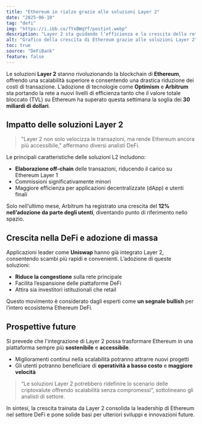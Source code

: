 ```yaml
---
title: "Ethereum in rialzo grazie alle soluzioni Layer 2"
date: "2025-06-10"
tag: "defi"
img: "https://i.ibb.co/fYxBWqYf/postint.webp"
description: "Layer 2 sta guidando l’efficienza e la crescita della rete Ethereum DeFi"
alt: "Grafico della crescita di Ethereum grazie alle soluzioni Layer 2"
toc: true
source: "DeFiBank"
feature: false
---
```


Le soluzioni **Layer 2** stanno rivoluzionando la blockchain di **Ethereum**, offrendo una scalabilità superiore e consentendo una drastica riduzione dei costi di transazione. L’adozione di tecnologie come **Optimism** e **Arbitrum** sta portando la rete a nuovi livelli di efficienza tanto che il valore totale bloccato (TVL) su Ethereum ha superato questa settimana la soglia dei **30 miliardi di dollari**.

## Impatto delle soluzioni Layer 2

> "Layer 2 non solo velocizza le transazioni, ma rende Ethereum ancora più accessibile," affermano diversi analisti DeFi.

Le principali caratteristiche delle soluzioni L2 includono:

- **Elaborazione off-chain** delle transazioni, riducendo il carico su Ethereum Layer 1
- Commissioni significativamente minori
- Maggiore efficienza per applicazioni decentralizzate (dApp) e utenti finali

Solo nell’ultimo mese, Arbitrum ha registrato una crescita del **12% nell’adozione da parte degli utenti**, diventando punto di riferimento nello spazio.

## Crescita nella DeFi e adozione di massa

Applicazioni leader come **Uniswap** hanno già integrato Layer 2, consentendo scambi più rapidi e convenienti. L’adozione di queste soluzioni:

- **Riduce la congestione** sulla rete principale
- Facilita l’espansione delle piattaforme DeFi
- Attira sia investitori istituzionali che retail

Questo movimento è considerato dagli esperti come **un segnale bullish** per l’intero ecosistema Ethereum DeFi.

## Prospettive future

Si prevede che l'integrazione di Layer 2 possa trasformare Ethereum in una piattaforma sempre più **sostenibile** e **accessibile**.

- Miglioramenti continui nella scalabilità potranno attrarre nuovi progetti
- Gli utenti potranno beneficiare di **operatività a basso costo** e **maggiore velocità**

> “Le soluzioni Layer 2 potrebbero ridefinire lo scenario delle criptovalute offrendo scalabilità senza compromessi”, sottolineano gli analisti di settore.

In sintesi, la crescita trainata da Layer 2 consolida la leadership di Ethereum nel settore DeFi e pone solide basi per ulteriori sviluppi e innovazioni future.
